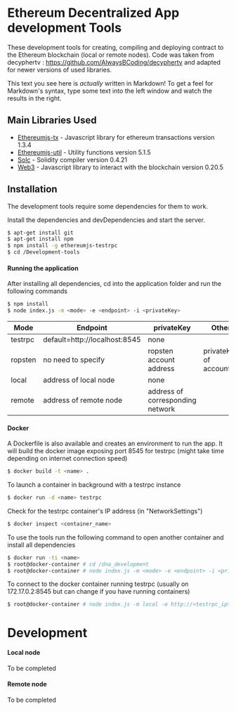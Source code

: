 # Ethereum Decentralized App development Tools


These development tools for creating, compiling and deploying contract to the Ethereum blockchain (local or remote nodes). Code was taken from decyphertv : https://github.com/AlwaysBCoding/decyphertv and adapted for newer versions of used libraries.

This text you see here is *actually* written in Markdown! To get a feel for Markdown's syntax, type some text into the left window and watch the results in the right.

## Main Libraries  Used
* [Ethereumjs-tx] - Javascript library for ethereum transactions version 1.3.4
* [Ethereumjs-util] - Utility functions version 5.1.5
* [Solc] - Solidity compiler version 0.4.21
* [Web3] - Javascript library to interact with the blockchain version 0.20.5

## Installation

The development tools require some dependencies for them to work.

Install the dependencies and devDependencies and start the server.

```sh
$ apt-get install git
$ apt-get install npm
$ npm install -g ethereumjs-testrpc
$ cd /Development-tools
```
#### Running the application 
After installing all dependencies, cd into the application folder and run the following commands

```sh
$ npm install
$ node index.js -m <mode> -e <endpoint> -i <privateKey>
```

| Mode | Endpoint | privateKey | Other |
| ------ | ------ | ------ | ------ |
| testrpc | default=http://localhost:8545 | none |
| ropsten | no need to specify | ropsten account address | privateKey of account
| local | address of local node | none |
| remote | address of remote node | address of corresponding network |

#### Docker
A Dockerfile is also available and creates an environment to run the app.
It will build the docker image exposing port 8545 for testrpc (might take time depending on internet connection speed) 
```sh
$ docker build -t <name> .
```
To launch a container in background with a testrpc instance 
```sh
$ docker run -d <name> testrpc
```
Check for the testrpc container's IP address (in "NetworkSettings")
```sh
$ docker inspect <container_name>
```
To use the tools run the following command to open another container and install all dependencies
```sh
$ docker run -ti <name>
$ root@docker-container # cd /dna_development
$ root@docker-container # node index.js -m <mode> -e <endpoint> -i <privateKey> 
```

To connect to the docker container running testrpc (usually on 172.17.0.2:8545 but can change if you have running containers)
 ``` sh
 $ root@docker-container # node index.js -m local -e http://<testrpc_ip>:8545
 ```

# Development

#### Local node
To be completed
#### Remote node 
To be completed

   
   [Ethereumjs-tx]: <https://github.com/ethereumjs/ethereumjs-tx>
   [Ethereumjs-util]: <https://github.com/ethereumjs/ethereumjs-util>
   [Solc]: <https://github.com/ethereum/solc-js>
   [Web3]: <https://github.com/ethereum/web3.js/>
